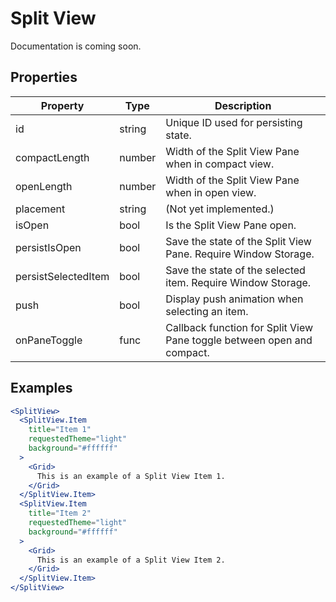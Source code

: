 # Split View

Documentation is coming soon.

<a id="demo-Windows.SplitView"></a>

## Properties

| Property            | Type          | Description                                                            |
| ------------------- | ------------- | ---------------------------------------------------------------------- |
| id                  | string        | Unique ID used for persisting state.                                   |
| compactLength       | number        | Width of the Split View Pane when in compact view.                     |
| openLength          | number        | Width of the Split View Pane when in open view.                        |
| placement           | string        | (Not yet implemented.)                                                 |
| isOpen              | bool          | Is the Split View Pane open.                                           |
| persistIsOpen       | bool          | Save the state of the Split View Pane. Require Window Storage.         |
| persistSelectedItem | bool          | Save the state of the selected item. Require Window Storage.           |
| push                | bool          | Display push animation when selecting an item.                         |
| onPaneToggle        | func          | Callback function for Split View Pane toggle between open and compact. |

## Examples

```jsx
<SplitView>
  <SplitView.Item
    title="Item 1"
    requestedTheme="light"
    background="#ffffff"
  >
    <Grid>
      This is an example of a Split View Item 1.
    </Grid>
  </SplitView.Item>
  <SplitView.Item
    title="Item 2"
    requestedTheme="light"
    background="#ffffff"
  >
    <Grid>
      This is an example of a Split View Item 2.
    </Grid>
  </SplitView.Item>
</SplitView>
```

